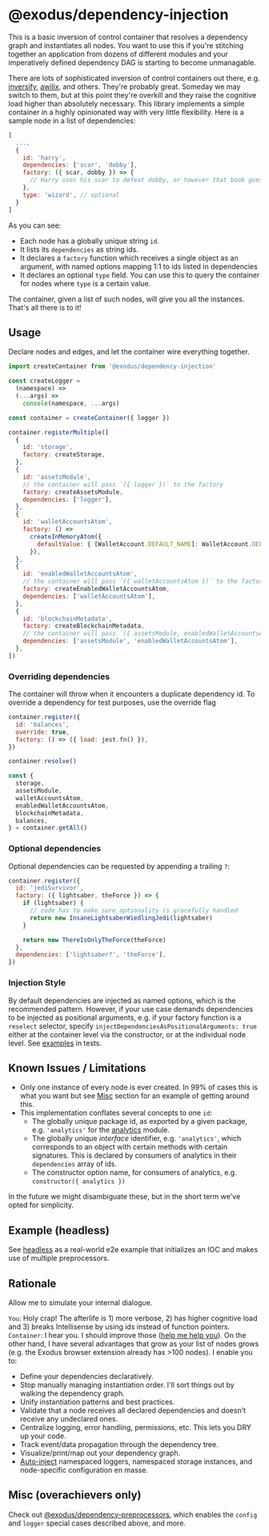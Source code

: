 # @exodus/dependency-injection

This is a basic inversion of control container that resolves a dependency graph and instantiates all nodes. You want to use this if you're stitching together an application from dozens of different modules and your imperatively defined dependency DAG is starting to become unmanagable.

There are lots of sophisticated inversion of control containers out there, e.g. [inversify](https://github.com/inversify/InversifyJS), [awilix](https://github.com/jeffijoe/awilix), and others. They're probably great. Someday we may switch to them, but at this point they're overkill and they raise the cognitive load higher than absolutely necessary. This library implements a simple container in a highly opinionated way with very little flexibility. Here is a sample node in a list of dependencies:

```js
[
  ...,
  {
    id: 'harry',
    dependencies: ['scar', 'dobby'],
    factory: ({ scar, dobby }) => {
      // Harry uses his scar to defeat dobby, or however that book goes
    },
    type: 'wizard', // optional
  }
]
```

As you can see:

- Each node has a globally unique string `id`.
- It lists its `dependencies` as string ids.
- It declares a `factory` function which receives a single object as an argument, with named options mapping 1:1 to ids listed in dependencies
- It declares an optional `type` field. You can use this to query the container for nodes where `type` is a certain value.

The container, given a list of such nodes, will give you all the instances. That's all there is to it!

## Usage

Declare nodes and edges, and let the container wire everything together.

```js
import createContainer from '@exodus/dependency-injection'

const createLogger =
  (namespace) =>
  (...args) =>
    console(namespace, ...args)

const container = createContainer({ logger })

container.registerMultiple([
  {
    id: 'storage',
    factory: createStorage,
  },
  {
    id: 'assetsModule',
    // the container will pass `({ logger })` to the factory
    factory: createAssetsModule,
    dependencies: ['logger'],
  },
  {
    id: 'walletAccountsAtom',
    factory: () =>
      createInMemoryAtom({
        defaultValue: { [WalletAccount.DEFAULT_NAME]: WalletAccount.DEFAULT },
      }),
  },
  {
    id: 'enabledWalletAccountsAtom',
    // the container will pass `({ walletAccountsAtom })` to the factory
    factory: createEnabledWalletAccountsAtom,
    dependencies: ['walletAccountsAtom'],
  },
  {
    id: 'blockchainMetadata',
    factory: createBlockchainMetadata,
    // the container will pass `({ assetsModule, enabledWalletAccountsAtom })` to the factory
    dependencies: ['assetsModule', 'enabledWalletAccountsAtom'],
  },
])
```

### Overriding dependencies

The container will throw when it encounters a duplicate dependency id. To override a dependency for test purposes, use the override flag

```js
container.register({
  id: 'balances',
  override: true,
  factory: () => ({ load: jest.fn() }),
})

container.resolve()

const {
  storage,
  assetsModule,
  walletAccountsAtom,
  enabledWalletAccountsAtom,
  blockchainMetadata,
  balances,
} = container.getAll()
```

### Optional dependencies

Optional dependencies can be requested by appending a trailing `?`:

```js
container.register({
  id: 'jediSurvivor',
  factory: ({ lightsaber, theForce }) => {
    if (lightsaber) {
      // code has to make sure optionality is gracefully handled
      return new InsaneLightsaberWiedlingJedi(lightsaber)
    }

    return new ThereIsOnlyTheForce(theForce)
  },
  dependencies: ['lightsaber?', 'theForce'],
})
```

### Injection Style

By default dependencies are injected as named options, which is the recommended pattern. However, if your use case demands dependencies to be injected as positional arguments, e.g. if your factory function is a `reselect` selector, specify `injectDependenciesAsPositionalArguments: true` either at the container level via the constructor, or at the individual node level. See [examples](https://github.com/ExodusMovement/exodus-hydra/blob/a1c3a18e1060a27dd5c29adc853b7c5b9e056ac1/libraries/dependency-injection/__tests__/index.test.js#L209-L237) in tests.

## Known Issues / Limitations

- Only one instance of every node is ever created. In 99% of cases this is what you want but see [Misc](#misc-overachievers-only) section for an example of getting around this.
- This implementation conflates several concepts to one `id`:
  - The globally unique package id, as exported by a given package, e.g. `'analytics'` for the [analytics](../../features/analytics) module.
  - The globally unique _interface_ identifier, e.g. `'analytics'`, which corresponds to an object with certain methods with certain signatures. This is declared by consumers of analytics in their `dependencies` array of ids.
  - The constructor option name, for consumers of analytics, e.g. `constructor({ analytics })`

In the future we might disambiguate these, but in the short term we've opted for simplicity.

## Example (headless)

See [headless](https://github.com/ExodusMovement/exodus-hydra/blob/5e2d556faddc606579e05039609485e848278d27/modules/headless/src/ioc.js#L12-L44) as a real-world e2e example that initializes an IOC and makes use of
multiple preprocessors.

## Rationale

Allow me to simulate your internal dialogue.

`You`: Holy crap! The afterlife is 1) more verbose, 2) has higher cognitive load and 3) breaks Intellisense by using ids instead of function pointers.
`Container`: I hear you. I should improve those ([help me help you](https://www.youtube.com/shorts/T_3pFzfZFsw)). On the other hand, I have several advantages that grow as your list of nodes grows (e.g. the Exodus browser extension already has >100 nodes). I enable you to:

- Define your dependencies declaratively.
- Stop manually managing instantiation order. I'll sort things out by walking the dependency graph.
- Unify instantiation patterns and best practices.
- Validate that a node receives all declared dependencies and doesn’t receive any undeclared ones.
- Centralize logging, error handling, permissions, etc. This lets you DRY up your code.
- Track event/data propagation through the dependency tree.
- Visualize/print/map out your dependency graph.
- [Auto-inject](https://github.com/ExodusMovement/exodus-hydra/tree/9e0162c759335427a3f4fc2b1b830af3d0b96714/libraries/dependency-preprocessors) namespaced loggers, namespaced storage instances, and node-specific configuration en masse.

## Misc (overachievers only)

Check out [@exodus/dependency-preprocessors](../dependency-preprocessors), which enables the `config` and `logger` special cases described above, and more.

